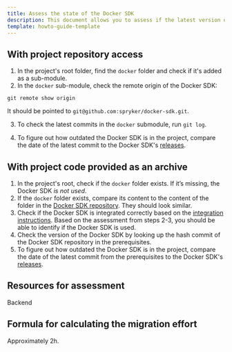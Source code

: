 ```yaml
---
title: Assess the state of the Docker SDK
description: This document allows you to assess if the latest version of Docker SDK is installed in a project.
template: howto-guide-template
---
```


## With project repository access

1. In the project's root folder, find the `docker` folder and check if it's added as a sub-module.
2. In the `docker` sub-module, check the remote origin of the Docker SDK:

```shell
git remote show origin
```

It should be pointed to `git@github.com:spryker/docker-sdk.git`.

3. To check the latest commits in the `docker` submodule, run `git log`.

4. To figure out how outdated the Docker SDK is in the project, compare the date of the latest commit to the Docker SDK's [releases](https://github.com/spryker/docker-sdk/releases).

## With project code provided as an archive

1. In the project's root, check if the `docker` folder exists.
    If it’s missing, the Docker SDK *is not used*.
2. If the `docker` folder exists, compare its content to the content of the folder in the [Docker SDK repository](https://github.com/spryker/docker-sdk). They should look similar.
3. Check if the Docker SDK is integrated correctly based on the [integration instructions](/docs/scos/dev/setup/installing-spryker-with-docker/installation-guides/integrating-the-docker-sdk-into-existing-projects.html#prerequisites).
    Based on the assessment from steps 2-3, you should be able to identify if the Docker SDK is used.
4. Check the version of the Docker SDK by looking up the hash commit of the Docker SDK repository in the prerequisites.
5. To figure out how outdated the Docker SDK is in the project, compare the date of the latest commit from the prerequisites to the Docker SDK's [releases](https://github.com/spryker/docker-sdk/releases).


## Resources for assessment

Backend

## Formula for calculating the migration effort

Approximately 2h.
